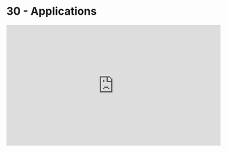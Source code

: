 # 30 - Applications

<iframe 
        width="560" 
        height="315" 
        src="https://www.youtube.com/embed/G0GJabRXIMM" 
        title="YouTube video player" 
        frameborder="0" 
        allow="accelerometer; autoplay; clipboard-write; encrypted-media; gyroscope; picture-in-picture" 
        allowfullscreen
        >
</iframe>

